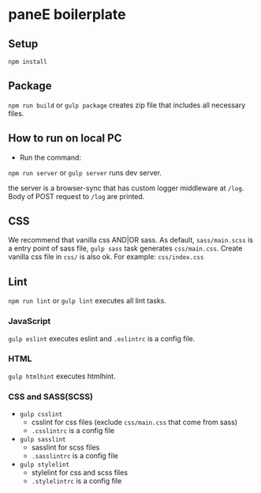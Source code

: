 # paneE boilerplate

## Setup

```
npm install
```

## Package

`npm run build` or `gulp package` creates zip file that includes all necessary files.

## How to run on local PC

- Run the command:

`npm run server` or `gulp server` runs dev server.

the server is a browser-sync that has custom logger middleware at `/log`.
Body of POST request to `/log` are printed.

## CSS

We recommend that vanilla css AND|OR sass.
As default, `sass/main.scss` is a entry point of sass file,
`gulp sass` task generates `css/main.css`.
Create vanilla css file in `css/` is also ok.
For example: `css/index.css`

## Lint

`npm run lint` or `gulp lint` executes all lint tasks.

### JavaScript

`gulp eslint` executes eslint and `.eslintrc` is a config file.

### HTML

`gulp htmlhint` executes htmlhint.

### CSS and SASS(SCSS)

- `gulp csslint`
  - csslint for css files (exclude `css/main.css` that come from sass)
  - `.csslintrc` is a config file
- `gulp sasslint`
  - sasslint for scss files
  - `.sasslintrc` is a config file
- `gulp stylelint`
  - stylelint for css and scss files
  - `.stylelintrc` is a config file

